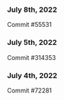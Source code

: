 ### July 8th, 2022

Commit #55531

### July 5th, 2022

Commit #314353


### July 4th, 2022

Commit #72281
